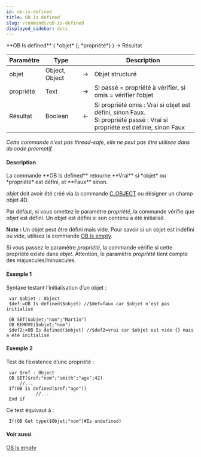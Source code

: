 ```yaml
---
id: ob-is-defined
title: OB Is defined
slug: /commands/ob-is-defined
displayed_sidebar: docs
---
```


<!--REF #_command_.OB Is defined.Syntax-->**OB Is defined** ( *objet* {; *propriété*} ) -> Résultat<!-- END REF-->
<!--REF #_command_.OB Is defined.Params-->
| Paramètre | Type |  | Description |
| --- | --- | --- | --- |
| objet | Object, Object | &#8594;  | Objet structuré |
| propriété | Text | &#8594;  | Si passé = propriété à vérifier, si omis = vérifier l’objet |
| Résultat | Boolean | &#8592; | Si propriété omis : Vrai si objet est défini, sinon Faux.<br/>Si propriété passé : Vrai si propriété est définie, sinon Faux |

<!-- END REF-->

*Cette commande n'est pas thread-safe, elle ne peut pas être utilisée dans du code préemptif.*


#### Description 

<!--REF #_command_.OB Is defined.Summary-->La commande **OB Is defined** retourne **Vrai** si *objet* ou *propriété* est défini, et **Faux** sinon.<!-- END REF--> 

*objet* doit avoir été créé via la commande [C\_OBJECT](c-object.md) ou désigner un champ objet 4D.

Par défaut, si vous omettez le paramètre *propriété*, la commande vérifie que *objet* est défini. Un objet est défini si son contenu a été initialisé. 

**Note :** Un objet peut être défini mais vide. Pour savoir si un objet est indéfini ou vide, utilisez la commande [OB Is empty](ob-is-empty.md). 

Si vous passez le paramètre *propriété*, la commande vérifie si cette propriété existe dans *objet*. Attention, le paramètre *propriété* tient compte des majuscules/minuscules. 

#### Exemple 1 

Syntaxe testant l’initialisation d’un objet :

```4d
 var $objet : Object
 $def:=OB Is defined($objet) //$def=faux car $objet n’est pas initialisé
 
 OB SET($objet;"nom";"Martin")
 OB REMOVE($objet;"nom")
 $def2:=OB Is defined($objet) //$def2=vrai car $objet est vide {} mais a été initialisé
```

#### Exemple 2 

Test de l’existence d’une propriété :

```4d
 var $ref : Object
 OB SET($ref;"nom";"smith";"age";42)
     //...
 If(OB Is defined($ref;"age"))
           //...
 End if
```

Ce test équivaut à :

```4d
 If(OB Get type($Objet;"nom")#Is undefined)
```

#### Voir aussi 

[OB Is empty](ob-is-empty.md)  